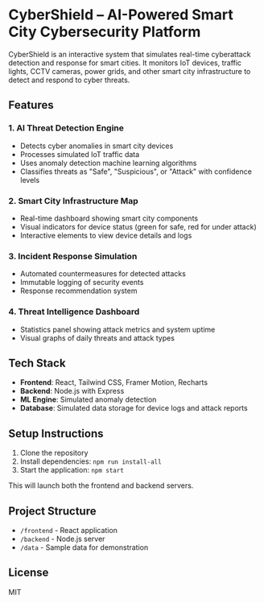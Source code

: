 # CyberShield – AI-Powered Smart City Cybersecurity Platform

CyberShield is an interactive system that simulates real-time cyberattack detection and response for smart cities. It monitors IoT devices, traffic lights, CCTV cameras, power grids, and other smart city infrastructure to detect and respond to cyber threats.

## Features

### 1. AI Threat Detection Engine
- Detects cyber anomalies in smart city devices
- Processes simulated IoT traffic data
- Uses anomaly detection machine learning algorithms
- Classifies threats as "Safe", "Suspicious", or "Attack" with confidence levels

### 2. Smart City Infrastructure Map
- Real-time dashboard showing smart city components
- Visual indicators for device status (green for safe, red for under attack)
- Interactive elements to view device details and logs

### 3. Incident Response Simulation
- Automated countermeasures for detected attacks
- Immutable logging of security events
- Response recommendation system

### 4. Threat Intelligence Dashboard
- Statistics panel showing attack metrics and system uptime
- Visual graphs of daily threats and attack types

## Tech Stack

- **Frontend**: React, Tailwind CSS, Framer Motion, Recharts
- **Backend**: Node.js with Express
- **ML Engine**: Simulated anomaly detection
- **Database**: Simulated data storage for device logs and attack reports

## Setup Instructions

1. Clone the repository
2. Install dependencies: `npm run install-all`
3. Start the application: `npm start`

This will launch both the frontend and backend servers.

## Project Structure

- `/frontend` - React application
- `/backend` - Node.js server
- `/data` - Sample data for demonstration

## License

MIT
